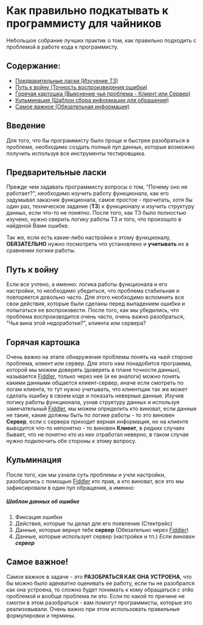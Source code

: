 # Как правильно подкатывать к программисту для чайников
Небольшое собрание лучших практик о том, как правильно подходить с проблемой в работе кода к программисту.

## Содержание:
- [Предварительные ласки (Изучение ТЗ)](https://github.com/SHTIKOV/tester-best-practics#%D0%B2%D0%B2%D0%B5%D0%B4%D0%B5%D0%BD%D0%B8%D0%B5)
- [Путь к войну (Точность воспроизведения ошибки)](https://github.com/SHTIKOV/tester-best-practics#%D0%BF%D1%83%D1%82%D1%8C-%D0%BA-%D0%B2%D0%BE%D0%B9%D0%BD%D1%83)
- [Горячая картошка (Выяснение чья проблема - Клиент или Сервер)](https://github.com/SHTIKOV/tester-best-practics#%D0%B3%D0%BE%D1%80%D1%8F%D1%87%D0%B0%D1%8F-%D0%BA%D0%B0%D1%80%D1%82%D0%BE%D1%88%D0%BA%D0%B0)
- [Кульминация (Шаблон сбора информации для обращения)](https://github.com/SHTIKOV/tester-best-practics#%D0%BA%D1%83%D0%BB%D1%8C%D0%BC%D0%B8%D0%BD%D0%B0%D1%86%D0%B8%D1%8F)
- [Самое важное (Обязательная информация)](https://github.com/SHTIKOV/tester-best-practics#%D1%81%D0%B0%D0%BC%D0%BE%D0%B5-%D0%B2%D0%B0%D0%B6%D0%BD%D0%BE%D0%B5)

## Введение
Для того, что бы программисту было проще и быстрее разобраться в проблеме, необходимо создать полный пул данных, которые возможно получить используя все инструменты тестировщика. 

## Предварительные ласки
Прежде чем задавать программисту вопросы о том, "Почему оно не работает?", необходимо изучить работу функционала, как его задумывал заказчик функционала, самое простое - прочитать, хотя бы один раз, техническое задание (**ТЗ**) к функционалу и изучить структуру данных, если что-то не понятно. После того, как ТЗ было полностью изучено, нужно сверить логику работы ТЗ и того, что произошло в найденой Вами ошибке. 

Так же, если есть какие-либо настройки к этому функционалу, **ОБЯЗАТЕЛЬНО** нужно посмотреть что установлено и **учитывать** их в сравнении логики работы.

## Путь к войну
Если все учтено, а именно: логика работы функционала и его настройки, то необходимо убедиться, что проблема стабильная и повторяется довольно часто. Для этого необходимо вспомнить все свои действия, которые были сделаны перед выпадением ошибки и попытаться ее воспроизвести. После того, как мы убедились, что проблема воспроизводится  очень часто, очень важно разобраться, "Чья вина этой недоработки?", клиента или сервера?

## Горячая картошка
Очень важно на этапе обнаружения проблемы понять на чьей стороне проблема, клиент или сервер. Для этого нам понадобится программа, которой мы можем доверять (доверять в плане точности данных), называется [Fiddler](https://www.telerik.com/fiddler), только через нее (и ее аналоги) можно понять какими данными общается клиент-сервер, иначе если смотреть по логам клиента, то тут нужно учитывать, что клиентщик так же может сделать ошибку в своем коде и показать неверные данные.
Изучив логику работы функционала, узнав структуру данных и используя замечательный [Fiddler](https://www.telerik.com/fiddler), мы можем определить кто виноват, если данные не такие, какие должны быть по логике работы - то это виновен **Сервер**, если с сервера приходит верная информация, но на клиенте выводится что-то непонятно - то виновен **Клиент**, в редких случаях бывает, что не понятно кто из них отработал неверно, в таком случае нужно подключить обе стороны к этому вопросу.

## Кульминация
После того, как мы узнали суть проблемы и учли настройки, разобрались с помощью [Fiddler](https://www.telerik.com/fiddler) кто прав, а кто виноват, все это мы зафиксировали в один пул обращения, а именно:
##### Шаблон данных об ошибке
1. Фиксация ошибки
2. Действия, которые ты делал для его появления (Стектрейс)
3. Данные, которые вернул тебе **сервер** (Обязательно через [Fiddler](https://www.telerik.com/fiddler))
4. Данные, которые использует сервер (настройки и тп.) *Если виновен **сервер***

## Самое важное!
Самое важное в задаче - это **РАЗОБРАТЬСЯ КАК ОНА УСТРОЕНА**, что бы можно было адекватно оценивать ее работу, если ты не разобрался как она устроена, то сложно будет понимать к кому обращаться с этйо проблемой и вообще проблема ли это. Если по какой то причине не смогли в этом разобраться - вам помогут программисты, которые это реализовывали. Очень важно при этом использовать правильные формулировки и термины.
